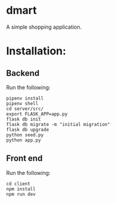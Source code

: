 # dmart
A simple shopping application. 


# Installation:

## Backend
Run the following:

```
pipenv install
pipenv shell
cd server/src/
export FLASK_APP=app.py
flask db init
flask db migrate -m "initial migration"
flask db upgrade
python seed.py
python app.py
```

## Front end

Run the following:

```
cd client
npm install
npm run dev
```